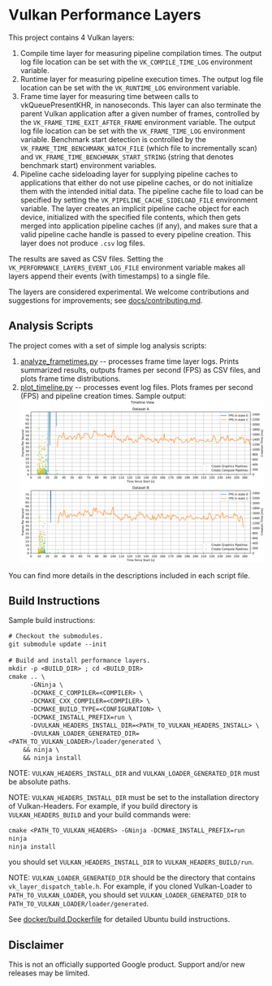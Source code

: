 # Vulkan Performance Layers

This project contains 4 Vulkan layers:
1. Compile time layer for measuring pipeline compilation times. The output log file location can be set with the `VK_COMPILE_TIME_LOG` environment variable.
2. Runtime layer for measuring pipeline execution times. The output log file location can be set with the `VK_RUNTIME_LOG` environment variable.
3. Frame time layer for measuring time between calls to vkQueuePresentKHR, in nanoseconds. This layer can also terminate the parent Vulkan application after a given number of frames, controlled by the `VK_FRAME_TIME_EXIT_AFTER_FRAME` environment variable. The output log file location can be set with the `VK_FRAME_TIME_LOG` environment variable. Benchmark start detection is controlled by the `VK_FRAME_TIME_BENCHMARK_WATCH_FILE` (which file to incrementally scan) and `VK_FRAME_TIME_BENCHMARK_START_STRING` (string that denotes benchmark start) environment variables.
4. Pipeline cache sideloading layer for supplying pipeline caches to applications that either do not use pipeline caches, or do not initialize them with the intended initial data. The pipeline cache file to load can be specified by setting the `VK_PIPELINE_CACHE_SIDELOAD_FILE` environment variable. The layer creates an implicit pipeline cache object for each device, initialized with the specified file contents, which then gets merged into application pipeline caches (if any), and makes sure that a valid pipeline cache handle is passed to every pipeline creation. This layer does not produce `.csv` log files.

The results are saved as CSV files. Setting the `VK_PERFORMANCE_LAYERS_EVENT_LOG_FILE` environment variable makes all layers append their events (with timestamps) to a single file.

The layers are considered experimental.
We welcome contributions and suggestions for improvements; see [docs/contributing.md](docs/contributing.md).

## Analysis Scripts

The project comes with a set of simple log analysis scripts:
1. [analyze_frametimes.py](scripts/analyze_frametimes.py) -- processes frame time layer logs. Prints summarized results, outputs frames per second (FPS) as CSV files, and plots frame time distributions.
2. [plot_timeline.py](scripts/plot_timeline.py) -- processes event log files. Plots frames per second (FPS) and pipeline creation times. Sample output:
    ![Timeline View](sample_output/timeline.svg)

You can find more details in the descriptions included in each script file.

## Build Instructions

Sample build instructions:

```shell
# Checkout the submodules.
git submodule update --init

# Build and install performance layers.
mkdir -p <BUILD_DIR> ; cd <BUILD_DIR>
cmake .. \
      -GNinja \
      -DCMAKE_C_COMPILER=<COMPILER> \
      -DCMAKE_CXX_COMPILER=<COMPILER> \
      -DCMAKE_BUILD_TYPE=<CONFIGURATION> \
      -DCMAKE_INSTALL_PREFIX=run \
      -DVULKAN_HEADERS_INSTALL_DIR=<PATH_TO_VULKAN_HEADERS_INSTALL> \
      -DVULKAN_LOADER_GENERATED_DIR=<PATH_TO_VULKAN_LOADER>/loader/generated \
    && ninja \
    && ninja install
```

NOTE: `VULKAN_HEADERS_INSTALL_DIR` and `VULKAN_LOADER_GENERATED_DIR` must be absolute paths.

NOTE: `VULKAN_HEADERS_INSTALL_DIR` must be set to the installation directory of Vulkan-Headers. For example, if you build directory is `VULKAN_HEADERS_BUILD` and your build commands were:

   ```shell
   cmake <PATH_TO_VULKAN_HEADERS> -GNinja -DCMAKE_INSTALL_PREFIX=run
   ninja
   ninja install
   ```

   you should set `VULKAN_HEADERS_INSTALL_DIR` to `VULKAN_HEADERS_BUILD/run`.

NOTE: `VULKAN_LOADER_GENERATED_DIR` should be the directory that contains `vk_layer_dispatch_table.h`. For example, if you cloned Vulkan-Loader to `PATH_TO_VULKAN_LOADER`, you should set `VULKAN_LOADER_GENERATED_DIR` to `PATH_TO_VULKAN_LOADER/loader/generated`.

See [docker/build.Dockerfile](docker/build.Dockerfile) for detailed Ubuntu build instructions.

## Disclaimer

This is not an officially supported Google product. Support and/or new releases may be limited.
